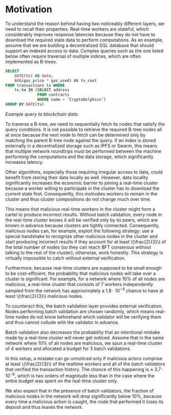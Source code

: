 # Motivation

To understand the reason behind having two noticeably different layers, we need to recall their properties. Real-time workers are stateful, which considerably improves response latencies because they do not have to download the required state data to perform computations.
As an example, assume that we are building a decentralized SQL database that should support an indexed access to data. Complex queries such as the one listed below often require traversal of multiple indices, which are often implemented as B-trees.

```sql
SELECT
    DATE(ts) AS date,
    AVG(gas_price * gas_used) AS tx_cost
FROM transactions tx WHERE
    tx.to IN (SELECT address
              FROM contracts
              WHERE name = ’CryptoDolphins’) 
GROUP BY DATE(ts)
```
_Example query to blockchain data._


To traverse a B-tree, we need to sequentially fetch its nodes that satisfy the query conditions. It is not possible to retrieve the required B-tree nodes all at once because the next node to fetch can be determined only by matching the parent B-tree node against the query. If an index is stored externally in a decentralized storage such as IPFS or Swarm, this means that multiple network roundtrips must be performed between the machine performing the computations and the data storage, which significantly increases latency.

Other algorithms, especially those requiring irregular access to data, could benefit from storing their data locally as well. However, data locality significantly increases the economic barrier to joining a real-time cluster because a worker willing to participate in the cluster has to download the current state first. Consequently, this motivates workers to remain in the cluster and thus cluster compositions do not change much over time.

This means that malicious real-time workers in the cluster might form a cartel to produce incorrect results. Without batch validation, every node in the real-time cluster knows it will be verified only by its peers, which are known in advance because clusters are tightly connected. Consequently, malicious nodes can, for example, exploit the following strategy: use a special handshake to recognize other malicious nodes in the cluster and start producing incorrect results if they account for at least \\(\frac{2}{3}\\) of the total number of nodes (so they can reach BFT consensus without talking to the rest of the cluster); otherwise, work honestly. This strategy is virtually impossible to catch without external verification.

Furthermore, because real-time clusters are supposed to be small enough to be cost-efficient, the probability that malicious nodes will take over a cluster is significant. For example, for a network where 10% of all nodes are malicious, a real-time cluster that consists of 7 workers independently sampled from the network has approximately a 1.8 · 10<sup>−4</sup> chance to have at least \\(\frac{2}{3}\\) malicious nodes.

To counteract this, the batch validation layer provides external verification. Nodes performing batch validation are chosen randomly, which means real-time nodes do not know beforehand which validator will be verifying them and thus cannot collude with the validator in advance.

Batch validation also decreases the probability that an intentional mistake made by a real-time cluster will never get noticed. Assume that in the same network where 10% of all nodes are malicious, we spun a real-time cluster of 4 workers and allocated a budget for 3 batch validations.

In this setup, a mistake can go unnoticed only if malicious actors comprise at least \\(\frac{2}{3}\\) of the realtime workers and all of the batch validators that verified the transaction history. The chance of this happening is ≈ 3.7 · 10<sup>−6</sup>, which is two orders of magnitude less than in the case where the entire budget was spent on the real-time cluster only.

We also expect that in the presence of batch validators, the fraction of malicious nodes in the network will drop significantly below 10%, because every time a malicious action is caught, the node that performed it loses its deposit and thus leaves the network.